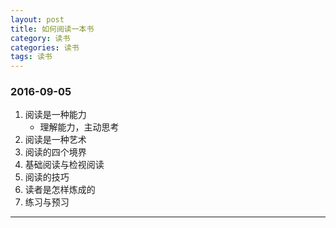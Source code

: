 ```yaml
---
layout: post
title: 如何阅读一本书
category: 读书
categories: 读书
tags: 读书
---
```


### 2016-09-05
1. 阅读是一种能力
    - 理解能力，主动思考
2. 阅读是一种艺术
3. 阅读的四个境界
4. 基础阅读与检视阅读
5. 阅读的技巧
6. 读者是怎样炼成的
7. 练习与预习

---